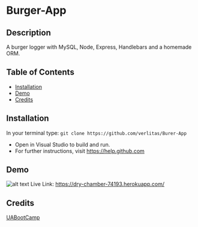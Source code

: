 # Burger-App

## Description
A burger logger with MySQL, Node, Express, Handlebars and a homemade ORM.


## Table of Contents
* [Installation](#installation)
* [Demo](#demo)
* [Credits](#credits)

## Installation
In your terminal type: 
```git clone https://github.com/verlitas/Burer-App```
* Open in Visual Studio to build and run.
* For further instructions, visit https://help.github.com

## Demo
![alt text](public/assets/img/burger.gif "Demo")
Live Link: https://dry-chamber-74193.herokuapp.com/

## Credits
[UABootCamp](https://bootcamp.ce.arizona.edu/coding/)

